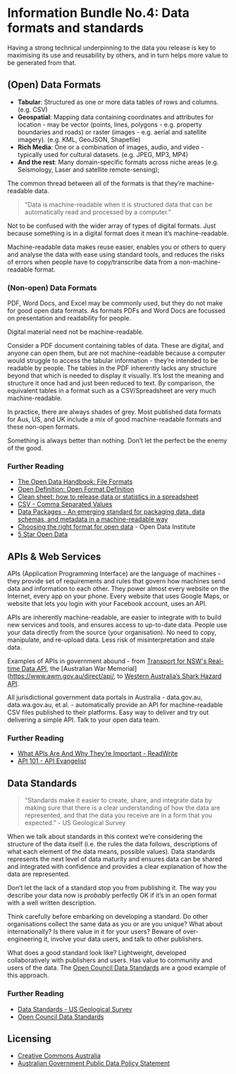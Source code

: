 # Information Bundle No.4: Data formats and standards
Having a strong technical underpinning to the data you release is key to maximising its use and reusability by others, and in turn helps more value to be generated from that.

## (Open) Data Formats
- **Tabular**: Structured as one or more data tables of rows and columns. (e.g. CSV)
- **Geospatial**: Mapping data containing coordinates and attributes for location - may be vector (points, lines, polygons - e.g. property boundaries and roads) or raster (images - e.g. aerial and satellite imagery). (e.g. KML, GeoJSON, Shapefile)
- **Rich Media**: One or a combination of images, audio, and video - typically used for cultural datasets. (e.g. JPEG, MP3, MP4)
- **And the rest**: Many domain-specific formats across niche areas (e.g. Seismology, Laser and satellite remote-sensing);

The common thread between all of the formats is that they’re machine-readable data.

> “Data is machine-readable when it is structured data that can be automatically read and processed by a computer.”

Not to be confused with the wider array of types of digital formats. Just because something is in a digital format does it mean it’s machine-readable.

Machine-readable data makes reuse easier, enables you or others to query and analyse the data with ease using standard tools, and reduces the risks of errors when people have to copy/transcribe data from a non-machine-readable format.

### (Non-open) Data Formats
PDF, Word Docs, and Excel may be commonly used, but they do not make for good open data formats. As formats PDFs and Word Docs are focussed on presentation and readability for people.

Digital material need not be machine-readable.

Consider a PDF document containing tables of data. These are digital, and anyone can open them, but are not machine-readable because a computer would struggle to access the tabular information - they’re intended to be readable by people. The tables in the PDF inherently lacks any structure beyond that which is needed to display it visually. It’s lost the meaning and structure it once had and just been reduced to text. By comparison, the equivalent tables in a format such as a CSV/Spreadsheet are very much machine-readable.

In practice, there are always shades of grey. Most published data formats for Aus, US, and UK include a mix of good machine-readable formats and these non-open formats.

Something is always better than nothing. Don’t let the perfect be the enemy of the good.

### Further Reading
- [The Open Data Handbook: File Formats](http://opendatahandbook.org/guide/en/appendices/file-formats/)
- [Open Definition: Open Format Definition](http://opendefinition.org/ofd/)
- [Clean sheet: how to release data or statistics in a spreadsheet](http://www.clean-sheet.org/)
- [CSV - Comma Separated Values](http://frictionlessdata.io/guides/csv/0)
- [Data Packages - An emerging standard for packaging data, data schemas, and metadata in a machine-readable way](http://frictionlessdata.io/data-packages/)
- [Choosing the right format for open data](https://www.europeandataportal.eu/elearning/en/module9/#/id/co-01) - Open Data Institute
- [5 Star Open Data](http://5stardata.info/en/)

## APIs & Web Services
APIs (Application Programming Interface) are the language of machines - they provide set of requirements and rules that govern how machines send data and information to each other. They power almost every website on the Internet, every app on your phone. Every website that uses Google Maps, or website that lets you login with your Facebook account, uses an API.

APIs are inherently machine-readable, are easier to integrate with to build new services and tools, and ensures access to up-to-date data. People use your data directly from the source (your organisation). No need to copy, manipulate, and re-upload data. Less risk of misinterpretation and stale data.

Examples of APIs in government abound - from [Transport for NSW's Real-time Data API](https://opendata.transport.nsw.gov.au/), the [Australian War Memorial](https://www.awm.gov.au/direct/api/, to [Western Australia’s Shark Hazard API](http://api.fish.wa.gov.au/webapi/Introduction).

All jurisdictional government data portals in Australia - data.gov.au, data.wa.gov.au, et al. - automatically provide an API for machine-readable CSV files published to their platforms. Easy way to deliver and try out delivering a simple API. Talk to your open data team.

### Further Reading
- [What APIs Are And Why They’re Important - ReadWrite](http://readwrite.com/2013/09/19/api-defined/)
- [API 101 - API Evangelist](http://101.apievangelist.com/)


## Data Standards
> “Standards make it easier to create, share, and integrate data by making sure that there is a clear understanding of how the data are represented, and that the data you receive are in a form that you expected.” - US Geological Survey

When we talk about standards in this context we’re considering the structure of the data itself (i.e. the rules the data follows, descriptions of what each element of the data means, possible values). Data standards represents the next level of data maturity and ensures data can be shared and integrated with confidence and provides a clear explanation of how the data are represented.

Don’t let the lack of a standard stop you from publishing it. The way you describe your data now is *probably* perfectly OK if it’s in an open format with a well written description.

Think carefully before embarking on developing a standard. Do other organisations collect the same data as you or are you unique? What about internationally? Is there value in it for your users? Beware of over-engineering it, involve your data users, and talk to other publishers.

What does a good standard look like? Lightweight, developed collaboratively with publishers and users. Has value to community and users of the data. The [Open Council Data Standards](http://standards.opencouncildata.org/) are a good example of this approach.

### Further Reading
- [Data Standards - US Geological Survey](https://www2.usgs.gov/datamanagement/plan/datastandards.php)
- [Open Council Data Standards](http://standards.opencouncildata.org/)

## Licensing
- [Creative Commons Australia](http://creativecommons.org.au/)
- [Australian Government Public Data Policy Statement](https://www.dpmc.gov.au/public-data/public-data-policy)
